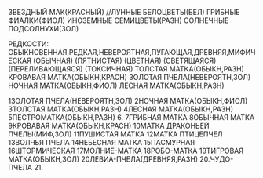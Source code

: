 ЗВЕЗДНЫЙ МАК(КРАСНЫЙ)
//ЛУННЫЕ БЕЛОЦВЕТЫ(БЕЛ)
ГРИБНЫЕ ФИАЛКИ(ФИОЛ)
ИНОЗЕМНЫЕ СЕМИЦВЕТЫ(РАЗН)
СОЛНЕЧНЫЕ ПОДСОЛНУХИ(ЗОЛ)


РЕДКОСТИ:
ОБЫКНОВЕННАЯ,РЕДКАЯ,НЕВЕРОЯТНАЯ,ПУГАЮЩАЯ,ДРЕВНЯЯ,МИФИЧЕСКАЯ
(ОБЫЧНАЯ)
(ПЯТНИСТАЯ)
(ЦВЕТНАЯ)
(СВЕТЯЩАЯСЯ)
(ПЕРЕЛИВАЮЩАЯСЯ)
(ТОКСИЧНАЯ)
ТОЛСТАЯ МАТКА(ОБЫКН,РАЗН)
КРОВАВАЯ МАТКА(ОБЫКН,КРАСН)
ЗОЛОТАЯ ПЧЕЛА(НЕВЕРОЯТН,ЗОЛ)
НОЧНАЯ МАТКА(ОБЫКН,ФИОЛ)
ЛЕСНАЯ МАТКА(ОБЫКН,РАЗН)


1ЗОЛОТАЯ ПЧЕЛА(НЕВЕРОЯТН,ЗОЛ)
2НОЧНАЯ МАТКА(ОБЫКН,ФИОЛ)
3ТОЛСТАЯ МАТКА(ОБЫКН,РАЗН)
4ЛЕСНАЯ МАТКА(ОБЫКН,РАЗН)
5ПЕСТРОМАТКА(ОБЫКН,РАЗН)
6.
7ГРИБНАЯ МАТКА 
8ОБЫЧНАЯ МАТКА
9КРОВАВАЯ МАТКА(ОБЫКН,КРАСН)
10МАТКА ДРАКОНЬЕЙ ПЧЕЛЫ(МИФ,ЗОЛ)
11ПУШИСТАЯ МАТКА
12МАТКА ПТИЦЕПЧЕЛ
13ВОЛЧЬЯ ПЧЕЛА
14НЕБЕСНАЯ МАТКА
15ПАСМУРНАЯ
16ШТОРМИЧЕСКАЯ
17МОЛНИЕ-МАТКА
18РОБО-МАТКА
19ТИГРОВАЯ МАТКА(ОБЫКН,ЗОЛ)
20ЛЕВИА-ПЧЕЛА(ДРЕВНЯЯ,РАЗН)
20.ЧУДО-ПЧЕЛА
21.





